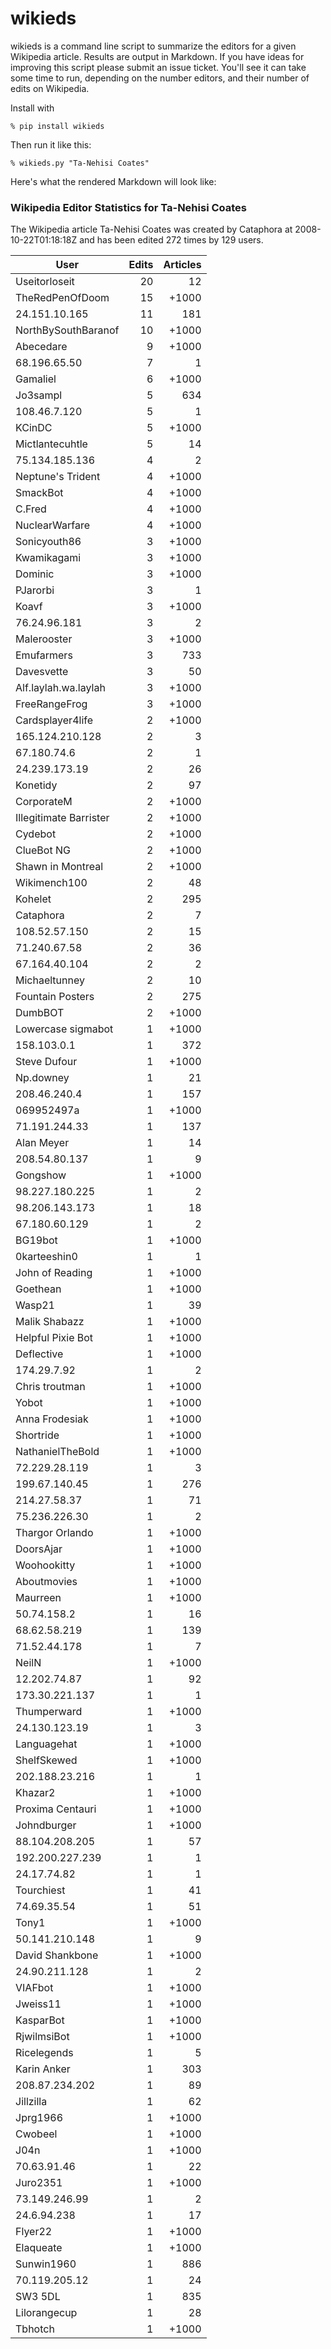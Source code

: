 # wikieds

wikieds is a  command line script to summarize the editors for a given 
Wikipedia article.  Results are output in Markdown.  If you have ideas for 
improving this script please submit an issue ticket. You'll see it can take 
some time to run, depending on the number editors, and their number of 
edits on Wikipedia.

Install with

    % pip install wikieds

Then run it like this:

    % wikieds.py "Ta-Nehisi Coates"

Here's what the rendered Markdown will look like:

### Wikipedia Editor Statistics for Ta-Nehisi Coates

The Wikipedia article Ta-Nehisi Coates was created by Cataphora at
2008-10-22T01:18:18Z and has been edited 272 times by 129 users.

| User                      | Edits      | Articles   |
| ------------------------- | ----------:| ----------:|
|             Useitorloseit |         20 |         12 |
|           TheRedPenOfDoom |         15 |      +1000 |
|             24.151.10.165 |         11 |        181 |
|       NorthBySouthBaranof |         10 |      +1000 |
|                 Abecedare |          9 |      +1000 |
|              68.196.65.50 |          7 |          1 |
|                  Gamaliel |          6 |      +1000 |
|                  Jo3sampl |          5 |        634 |
|              108.46.7.120 |          5 |          1 |
|                    KCinDC |          5 |      +1000 |
|           Mictlantecuhtle |          5 |         14 |
|            75.134.185.136 |          4 |          2 |
|         Neptune's Trident |          4 |      +1000 |
|                  SmackBot |          4 |      +1000 |
|                    C.Fred |          4 |      +1000 |
|            NuclearWarfare |          4 |      +1000 |
|              Sonicyouth86 |          3 |      +1000 |
|               Kwamikagami |          3 |      +1000 |
|                   Dominic |          3 |      +1000 |
|                  PJarorbi |          3 |          1 |
|                     Koavf |          3 |      +1000 |
|              76.24.96.181 |          3 |          2 |
|               Malerooster |          3 |      +1000 |
|                Emufarmers |          3 |        733 |
|                Davesvette |          3 |         50 |
|      Alf.laylah.wa.laylah |          3 |      +1000 |
|             FreeRangeFrog |          3 |      +1000 |
|          Cardsplayer4life |          2 |      +1000 |
|           165.124.210.128 |          2 |          3 |
|               67.180.74.6 |          2 |          1 |
|             24.239.173.19 |          2 |         26 |
|                  Konetidy |          2 |         97 |
|                CorporateM |          2 |      +1000 |
|    Illegitimate Barrister |          2 |      +1000 |
|                   Cydebot |          2 |      +1000 |
|                ClueBot NG |          2 |      +1000 |
|         Shawn in Montreal |          2 |      +1000 |
|              Wikimench100 |          2 |         48 |
|                   Kohelet |          2 |        295 |
|                 Cataphora |          2 |          7 |
|             108.52.57.150 |          2 |         15 |
|              71.240.67.58 |          2 |         36 |
|             67.164.40.104 |          2 |          2 |
|             Michaeltunney |          2 |         10 |
|          Fountain Posters |          2 |        275 |
|                   DumbBOT |          2 |      +1000 |
|        Lowercase sigmabot |          1 |      +1000 |
|               158.103.0.1 |          1 |        372 |
|              Steve Dufour |          1 |      +1000 |
|                 Np.downey |          1 |         21 |
|              208.46.240.4 |          1 |        157 |
|                069952497a |          1 |      +1000 |
|             71.191.244.33 |          1 |        137 |
|                Alan Meyer |          1 |         14 |
|             208.54.80.137 |          1 |          9 |
|                  Gongshow |          1 |      +1000 |
|            98.227.180.225 |          1 |          2 |
|            98.206.143.173 |          1 |         18 |
|             67.180.60.129 |          1 |          2 |
|                   BG19bot |          1 |      +1000 |
|              0karteeshin0 |          1 |          1 |
|           John of Reading |          1 |      +1000 |
|                  Goethean |          1 |      +1000 |
|                    Wasp21 |          1 |         39 |
|             Malik Shabazz |          1 |      +1000 |
|         Helpful Pixie Bot |          1 |      +1000 |
|                Deflective |          1 |      +1000 |
|               174.29.7.92 |          1 |          2 |
|            Chris troutman |          1 |      +1000 |
|                     Yobot |          1 |      +1000 |
|            Anna Frodesiak |          1 |      +1000 |
|                 Shortride |          1 |      +1000 |
|          NathanielTheBold |          1 |      +1000 |
|             72.229.28.119 |          1 |          3 |
|             199.67.140.45 |          1 |        276 |
|              214.27.58.37 |          1 |         71 |
|             75.236.226.30 |          1 |          2 |
|           Thargor Orlando |          1 |      +1000 |
|                 DoorsAjar |          1 |      +1000 |
|               Woohookitty |          1 |      +1000 |
|               Aboutmovies |          1 |      +1000 |
|                  Maurreen |          1 |      +1000 |
|               50.74.158.2 |          1 |         16 |
|              68.62.58.219 |          1 |        139 |
|              71.52.44.178 |          1 |          7 |
|                     NeilN |          1 |      +1000 |
|              12.202.74.87 |          1 |         92 |
|            173.30.221.137 |          1 |          1 |
|               Thumperward |          1 |      +1000 |
|             24.130.123.19 |          1 |          3 |
|               Languagehat |          1 |      +1000 |
|               ShelfSkewed |          1 |      +1000 |
|            202.188.23.216 |          1 |          1 |
|                   Khazar2 |          1 |      +1000 |
|          Proxima Centauri |          1 |      +1000 |
|               Johndburger |          1 |      +1000 |
|            88.104.208.205 |          1 |         57 |
|           192.200.227.239 |          1 |          1 |
|               24.17.74.82 |          1 |          1 |
|                Tourchiest |          1 |         41 |
|               74.69.35.54 |          1 |         51 |
|                     Tony1 |          1 |      +1000 |
|            50.141.210.148 |          1 |          9 |
|           David Shankbone |          1 |      +1000 |
|             24.90.211.128 |          1 |          2 |
|                   VIAFbot |          1 |      +1000 |
|                  Jweiss11 |          1 |      +1000 |
|                 KasparBot |          1 |      +1000 |
|               RjwilmsiBot |          1 |      +1000 |
|               Ricelegends |          1 |          5 |
|               Karin Anker |          1 |        303 |
|            208.87.234.202 |          1 |         89 |
|                 Jillzilla |          1 |         62 |
|                  Jprg1966 |          1 |      +1000 |
|                   Cwobeel |          1 |      +1000 |
|                      J04n |          1 |      +1000 |
|               70.63.91.46 |          1 |         22 |
|                  Juro2351 |          1 |      +1000 |
|             73.149.246.99 |          1 |          2 |
|               24.6.94.238 |          1 |         17 |
|                   Flyer22 |          1 |      +1000 |
|                 Elaqueate |          1 |      +1000 |
|                Sunwin1960 |          1 |        886 |
|             70.119.205.12 |          1 |         24 |
|                   SW3 5DL |          1 |        835 |
|              Lilorangecup |          1 |         28 |
|                   Tbhotch |          1 |      +1000 |



